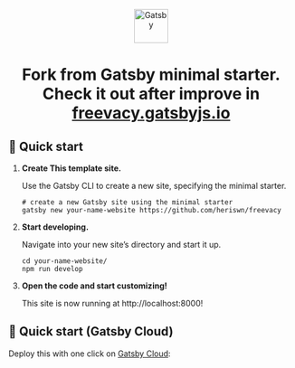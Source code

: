 <p align="center">
  <a href="https://www.gatsbyjs.com/?utm_source=starter&utm_medium=readme&utm_campaign=minimal-starter">
    <img alt="Gatsby" src="https://www.gatsbyjs.com/Gatsby-Monogram.svg" width="60" />
  </a>
</p>
<h1 align="center">
  Fork from Gatsby minimal starter. Check it out after improve in <a href="freevacy.gatsbyjs.io">freevacy.gatsbyjs.io</a>
</h1>

## 🚀 Quick start

1.  **Create This template site.**

    Use the Gatsby CLI to create a new site, specifying the minimal starter.

    ```shell
    # create a new Gatsby site using the minimal starter
    gatsby new your-name-website https://github.com/heriswn/freevacy
    ```

2.  **Start developing.**

    Navigate into your new site’s directory and start it up.

    ```shell
    cd your-name-website/
    npm run develop
    ```

3.  **Open the code and start customizing!**

    This site is now running at http://localhost:8000!

## 🚀 Quick start (Gatsby Cloud)

Deploy this with one click on [Gatsby Cloud](https://www.gatsbyjs.com/cloud/):
